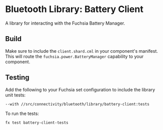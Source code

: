 # Bluetooth Library: Battery Client

A library for interacting with the Fuchsia Battery Manager.

## Build

Make sure to include the `client.shard.cml` in your component's manifest. This will route the
`fuchsia.power.BatteryManager` capability to your component.

## Testing

Add the following to your Fuchsia set configuration to include the library unit tests:

`--with //src/connectivity/bluetooth/library/battery-client:tests`

To run the tests:

```
fx test battery-client-tests
```
